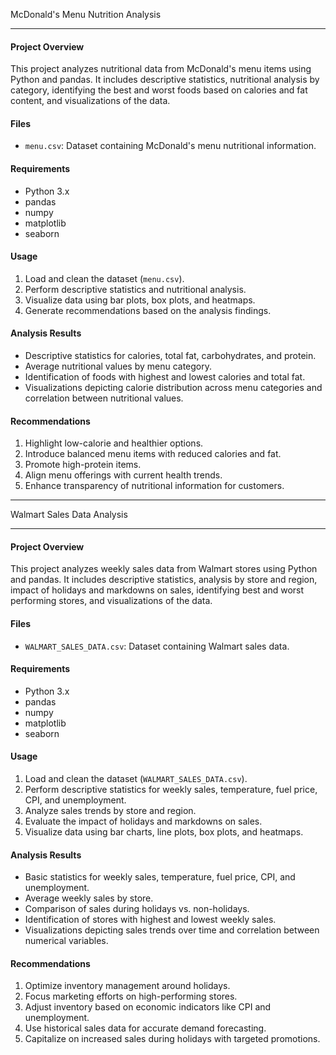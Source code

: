 
 McDonald's Menu Nutrition Analysis

---

#### Project Overview

This project analyzes nutritional data from McDonald's menu items using Python and pandas. It includes descriptive statistics, nutritional analysis by category, identifying the best and worst foods based on calories and fat content, and visualizations of the data.

#### Files

- `menu.csv`: Dataset containing McDonald's menu nutritional information.

#### Requirements

- Python 3.x
- pandas
- numpy
- matplotlib
- seaborn


#### Usage

1. Load and clean the dataset (`menu.csv`).
2. Perform descriptive statistics and nutritional analysis.
3. Visualize data using bar plots, box plots, and heatmaps.
4. Generate recommendations based on the analysis findings.

#### Analysis Results

- Descriptive statistics for calories, total fat, carbohydrates, and protein.
- Average nutritional values by menu category.
- Identification of foods with highest and lowest calories and total fat.
- Visualizations depicting calorie distribution across menu categories and correlation between nutritional values.

#### Recommendations

1. Highlight low-calorie and healthier options.
2. Introduce balanced menu items with reduced calories and fat.
3. Promote high-protein items.
4. Align menu offerings with current health trends.
5. Enhance transparency of nutritional information for customers.

---

 Walmart Sales Data Analysis

---

#### Project Overview

This project analyzes weekly sales data from Walmart stores using Python and pandas. It includes descriptive statistics, analysis by store and region, impact of holidays and markdowns on sales, identifying best and worst performing stores, and visualizations of the data.

#### Files

- `WALMART_SALES_DATA.csv`: Dataset containing Walmart sales data.

#### Requirements

- Python 3.x
- pandas
- numpy
- matplotlib
- seaborn

#### Usage

1. Load and clean the dataset (`WALMART_SALES_DATA.csv`).
2. Perform descriptive statistics for weekly sales, temperature, fuel price, CPI, and unemployment.
3. Analyze sales trends by store and region.
4. Evaluate the impact of holidays and markdowns on sales.
5. Visualize data using bar charts, line plots, box plots, and heatmaps.

#### Analysis Results

- Basic statistics for weekly sales, temperature, fuel price, CPI, and unemployment.
- Average weekly sales by store.
- Comparison of sales during holidays vs. non-holidays.
- Identification of stores with highest and lowest weekly sales.
- Visualizations depicting sales trends over time and correlation between numerical variables.

#### Recommendations

1. Optimize inventory management around holidays.
2. Focus marketing efforts on high-performing stores.
3. Adjust inventory based on economic indicators like CPI and unemployment.
4. Use historical sales data for accurate demand forecasting.
5. Capitalize on increased sales during holidays with targeted promotions.

